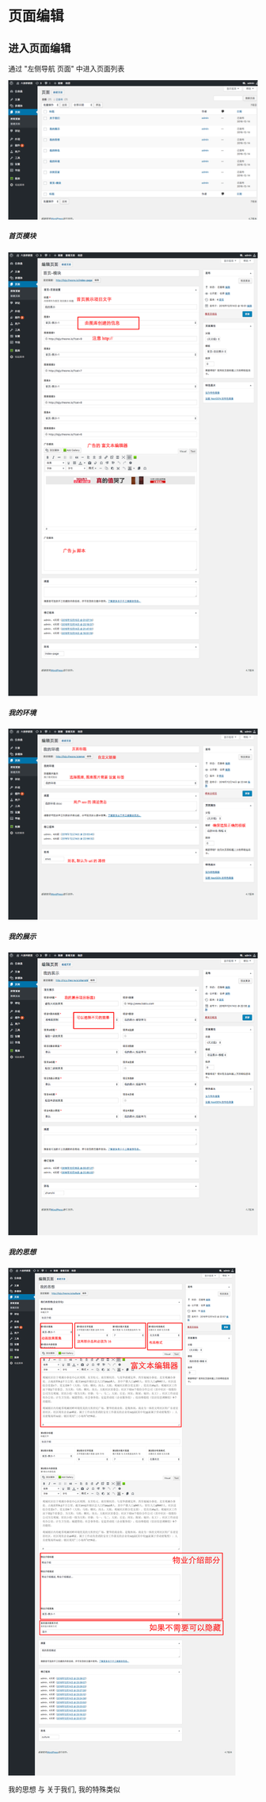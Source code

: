 # 页面编辑

## 进入页面编辑

通过 "左侧导航 页面" 中进入页面列表

![1](/images/paged/index.png)

##### 首页模块

![2](/images/paged/index-module.png)

##### 我的环境

![3](/images/paged/envs.png)

##### 我的展示

![5](/images/paged/zhanshi.png)

##### 我的思想

![4](/images/paged/sixiang.png)

我的思想 与 关于我们, 我的特殊类似
